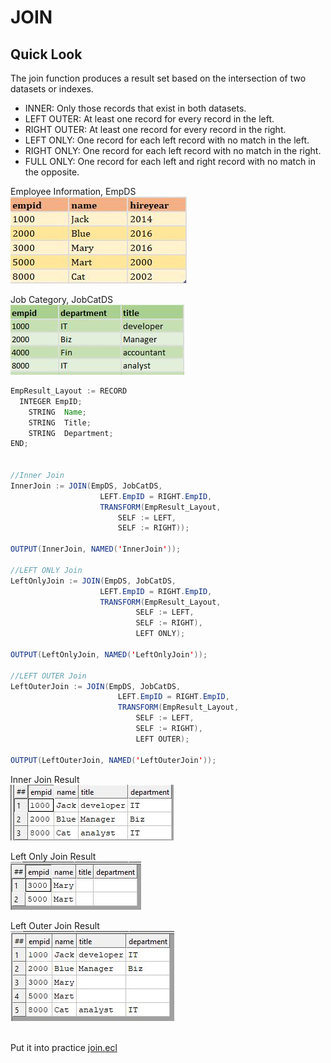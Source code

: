 # JOIN
## Quick Look

The join function produces a result set based on the intersection of two datasets or indexes.

* INNER: Only those records that exist in both datasets.
* LEFT OUTER: At least one record for every record in the left.
* RIGHT OUTER: At least one record for every record in the right.
* LEFT ONLY: One record for each left record with no match in the left.
* RIGHT ONLY: One record for each left record with no match in the right.
* FULL ONLY: One record for each left and right record with no match in the opposite.

Employee Information, EmpDS\
![Employee Dataset](./images/EmpID_DS.JPG)

Job Category, JobCatDS\
![Job Category Dataset](./images/EmpCat_DS.JPG)

```java
EmpResult_Layout := RECORD
  INTEGER EmpID;
	STRING  Name;
	STRING  Title;
	STRING  Department;
END;
 
 
//Inner Join
InnerJoin := JOIN(EmpDS, JobCatDS,
					LEFT.EmpID = RIGHT.EmpID,
					TRANSFORM(EmpResult_Layout,
						SELF := LEFT,
						SELF := RIGHT));
									
OUTPUT(InnerJoin, NAMED('InnerJoin'));

//LEFT ONLY Join
LeftOnlyJoin := JOIN(EmpDS, JobCatDS,
					LEFT.EmpID = RIGHT.EmpID,
					TRANSFORM(EmpResult_Layout,
							SELF := LEFT,
							SELF := RIGHT),
							LEFT ONLY);
									
OUTPUT(LeftOnlyJoin, NAMED('LeftOnlyJoin'));

//LEFT OUTER Join
LeftOuterJoin := JOIN(EmpDS, JobCatDS,
						LEFT.EmpID = RIGHT.EmpID,
						TRANSFORM(EmpResult_Layout,
							SELF := LEFT,
							SELF := RIGHT),
							LEFT OUTER);
														
OUTPUT(LeftOuterJoin, NAMED('LeftOuterJoin'));

```
Inner Join Result\
![Inner Join Result](./images/EmpInnerJoin.JPG)

Left Only Join Result\
![Inner Join Result](./images/EmpLeftOnly.JPG)

Left Outer Join Result\
![Inner Join Result](./images/EMp_LeftOuter.JPG)

\
Put it into practice [join.ecl](/source/ecl/join.ecl)